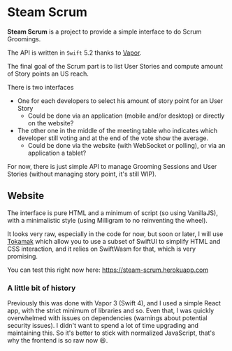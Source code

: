 # Steam Scrum

**Steam Scrum** is a project to provide a simple interface to do Scrum Groomings.

The API is written in `Swift` 5.2 thanks to [Vapor](https://vapor.codes).

The final goal of the Scrum part is to list User Stories and compute amount of Story points an US reach.

There is two interfaces
  * One for each developers to select his amount of story point for an User Story
    * Could be done via an application (mobile and/or desktop) or directly on the website?
  * The other one in the middle of the meeting table who indicates which developer still voting and at the end of the vote show the average.
    * Could be done via the website (with WebSocket or polling), or via an application a tablet?

For now, there is just simple API to manage Grooming Sessions and User Stories (without managing story point, it's still WIP).

## Website

The interface is pure HTML and a minimum of script (so using VanillaJS), with a minimalistic style (using Milligram to no reinventing the wheel). 

It looks very raw, especially in the code for now, but soon or later, I will use [Tokamak](https://github.com/swiftwasm/Tokamak) which allow you to use a subset of SwiftUI to simplify HTML and CSS interaction, and it relies on SwiftWasm for that, which is very promising.

You can test this right now here: https://steam-scrum.herokuapp.com

### A little bit of history

Previously this was done with Vapor 3 (Swift 4), and I used a simple React app, with the strict minimum of libraries and so. Even that, I was quickly overwhelmed with issues on dependencies (warnings about potential security issues). I didn't want to spend a lot of time upgrading and maintaining this. So it's better to stick with normalized JavaScript, that's why the frontend is so raw now 😆.
